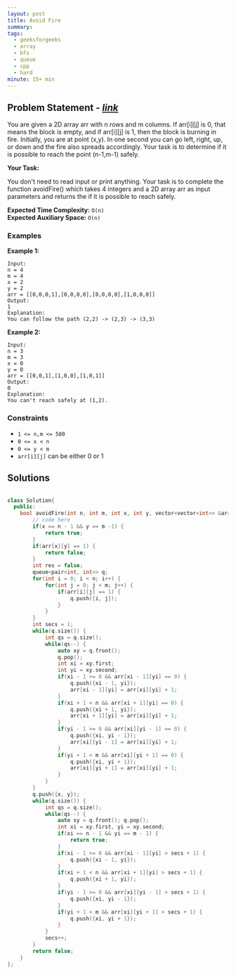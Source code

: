 ```yaml
---
layout: post
title: Avoid Fire
summary:
tags:
  - geeksforgeeks
  - array
  - bfs
  - queue
  - cpp
  - hard
minute: 15+ min
---
```


## Problem Statement - [_link_](https://practice.geeksforgeeks.org/contest/gfg-weekly-coding-contest-92/problems#)

You are given a 2D array arr with n rows and m columns. If arr[i][j] is 0, that means the block is empty, and if arr[i][j] is 1, then the block is burning in fire. Initially, you are at point (x,y). In one second you can go left, right, up, or down and the fire also spreads accordingly. Your task is to determine if it is possible to reach the point (n-1,m-1) safely.

**Your Task:**

You don't need to read input or print anything. Your task is to complete the function avoidFire() which takes 4 integers and a 2D array arr as input parameters and returns the if it is possible to reach safely.

**Expected Time Complexity:** `O(n)`  
**Expected Auxiliary Space:** `O(n)`

### Examples

**Example 1:**

```
Input:
n = 4
m = 4
x = 2
y = 2
arr = [[0,0,0,1],[0,0,0,0],[0,0,0,0],[1,0,0,0]]
Output:
1
Explanation:
You can follow the path (2,2) -> (2,3) -> (3,3)
```

**Example 2:**

```
Input:
n = 3
m = 3
x = 0
y = 0
arr = [[0,0,1],[1,0,0],[1,0,1]]
Output:
0
Explanation:
You can't reach safely at (1,2).
```

### Constraints

- `1 <= n,m <= 500`
- `0 <= x < n`
- `0 <= y < m`
- `arr[i][j]` can be either 0 or 1

## Solutions

```cpp

class Solution{
  public:
    bool avoidFire(int n, int m, int x, int y, vector<vector<int>> &arr) {
        // code here
        if(x == n - 1 && y == m -1) {
            return true;
        }
        if(arr[x][y] == 1) {
            return false;
        }
        int res = false;
        queue<pair<int, int>> q;
        for(int i = 0; i < n; i++) {
            for(int j = 0; j < m; j++) {
                if(arr[i][j] == 1) {
                    q.push({i, j});
                }
            }
        }
        int secs = 1;
        while(q.size()) {
            int qs = q.size();
            while(qs--) {
                auto xy = q.front();
                q.pop();
                int xi = xy.first;
                int yi = xy.second;
                if(xi - 1 >= 0 && arr[xi - 1][yi] == 0) {
                    q.push({xi - 1, yi});
                    arr[xi - 1][yi] = arr[xi][yi] + 1;
                }
                if(xi + 1 < n && arr[xi + 1][yi] == 0) {
                    q.push({xi + 1, yi});
                    arr[xi + 1][yi] = arr[xi][yi] + 1; 
                }
                if(yi - 1 >= 0 && arr[xi][yi - 1] == 0) {
                    q.push({xi, yi - 1});
                    arr[xi][yi - 1] = arr[xi][yi] + 1;
                }
                if(yi + 1 < m && arr[xi][yi + 1] == 0) {
                    q.push({xi, yi + 1});
                    arr[xi][yi + 1] = arr[xi][yi] + 1;
                }
            }
        }
        q.push({x, y});
        while(q.size()) {
            int qs = q.size();
            while(qs--) {
                auto xy = q.front(); q.pop();
                int xi = xy.first, yi = xy.second;
                if(xi == n - 1 && yi == m - 1) {
                    return true;
                }
                if(xi - 1 >= 0 && arr[xi - 1][yi] > secs + 1) {
                    q.push({xi - 1, yi});
                }
                if(xi + 1 < n && arr[xi + 1][yi] > secs + 1) {
                    q.push({xi + 1, yi});
                }
                if(yi - 1 >= 0 && arr[xi][yi - 1] > secs + 1) {
                    q.push({xi, yi - 1});
                }
                if(yi + 1 < m && arr[xi][yi + 1] > secs + 1) {
                    q.push({xi, yi + 1});
                }
            }
            secs++;
        }
        return false;
    }
};

```
